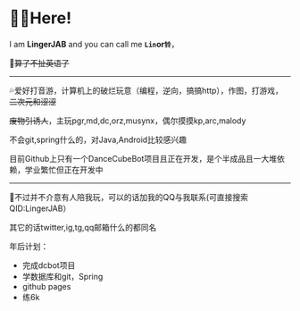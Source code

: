 # 😶‍🌫️Here!

I am **LingerJAB** and you can call me **`Lin`**or**`铃`**，

🫥~~算了不扯英语了~~

---

💦爱好打音游，计算机上的破烂玩意（编程，逆向，搞搞http），作图，打游戏，~~二次元和涩涩~~

~~废物引诱人~~，主玩pgr,md,dc,orz,musynx，偶尔摸摸kp,arc,malody


不会git,spring什么的，对Java,Android比较感兴趣

目前Github上只有一个DanceCubeBot项目且正在开发，是个半成品且一大堆依赖，学业繁忙但正在开发中

---

🥰不过并不介意有人陪我玩，可以的话加我的QQ与我联系(可直接搜索QID:LingerJAB）

其它的话twitter,ig,tg,qq邮箱什么的都同名

年后计划：
- 完成dcbot项目
- 学数据库和git，Spring
- github pages
- 练6k
